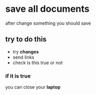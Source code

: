 # save all documents
after change something you should save 
## try to do this
* try **changes**
* send links
* check is this true or not
### if it is true
you can close your **laptop**
